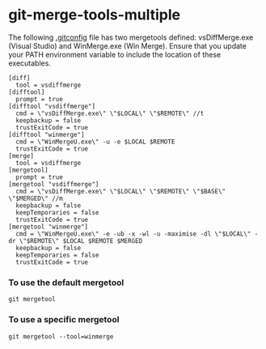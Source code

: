 # git-merge-tools-multiple
The following [.gitconfig](.gitconfig) file has two mergetools defined: vsDiffMerge.exe (Visual Studio) and WinMerge.exe (Win Merge). Ensure that you update your PATH environment variable to include the location of these executables.

    [diff]
      tool = vsdiffmerge
    [difftool]
      prompt = true
    [difftool "vsdiffmerge"]
      cmd = \"vsDiffMerge.exe\" \"$LOCAL\" \"$REMOTE\" //t
      keepbackup = false
      trustExitCode = true
    [difftool "winmerge"]
      cmd = \"WinMergeU.exe\" -u -e $LOCAL $REMOTE
      trustExitCode = true
    [merge]
      tool = vsdiffmerge
    [mergetool]
      prompt = true
    [mergetool "vsdiffmerge"]
      cmd = \"vsDiffMerge.exe\" \"$LOCAL\" \"$REMOTE\" \"$BASE\" \"$MERGED\" //m
      keepbackup = false
      keepTemporaries = false
      trustExitCode = true
    [mergetool "winmerge"]
      cmd = \"WinMergeU.exe\" -e -ub -x -wl -u -maximise -dl \"$LOCAL\" -dr \"$REMOTE\" $LOCAL $REMOTE $MERGED
      keepbackup = false
      keepTemporaries = false
      trustExitCode = true


### To use the default mergetool
    git mergetool

### To use a specific mergetool
    git mergetool --tool=winmerge
